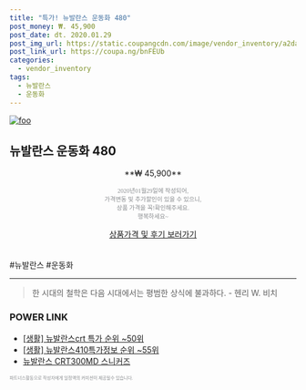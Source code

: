 ```yaml
--- 
title: "특가! 뉴발란스 운동화 480" 
post_money: ₩. 45,900 
post_date: dt. 2020.01.29 
post_img_url: https://static.coupangcdn.com/image/vendor_inventory/a2da/a11cf25d386dc081b77babb556f8a0925f1461feeea3c9c6fc61f743a3f0.jpg 
post_link_url: https://coupa.ng/bnFEUb 
categories: 
  - vendor_inventory 
tags: 
  - 뉴발란스 
  - 운동화 
--- 
```

[![foo](https://static.coupangcdn.com/image/vendor_inventory/a2da/a11cf25d386dc081b77babb556f8a0925f1461feeea3c9c6fc61f743a3f0.jpg)](https://coupa.ng/bnFEUb) 

## 뉴발란스 운동화 480 
<p style="text-align: center;">**₩ 45,900**</p> 
<p style="text-align: center;"><span style="color: #898c8f; font-family: Georgia,Times,serif; font-size: 0.75em;">2020년01월29일에 작성되어, <br>가격변동 및 추가할인이 있을 수 있으니,<br> 상품 가격을 꼭!확인해주세요.<br>행복하세요~</span> 
</p>	 
<div markdown="0" style="text-align: center;"><a href="https://coupa.ng/bnFEUb" class="btn btn--success">상품가격 및 후기 보러가기</a></div> 
<br><br> 
  #뉴발란스 #운동화 
<hr> 

> 한 시대의 철학은 다음 시대에서는 평범한 상식에 불과하다. - 헨리 W. 비치 


### POWER LINK

* <a href="https://blog.naver.com/sakai111/221784196624" target="_blank"> [생활] 뉴발란스crt 특가 순위 ~50위</a>
* <a href="https://blog.naver.com/fasyy4321/221770932153" target="_blank"> [생활] 뉴발란스410특가정보 순위 ~55위</a>
* <a href="https://blog.naver.com/fasyy4321/221784304836" target="_blank">뉴발란스 CRT300MD 스니커즈</a>

<span style="color: #898c8f; font-family: Georgia,Times,serif; font-size: 0.55em;">파트너스활동으로 작성자에게 일정액의 커미션이 제공될수 있습니다.</span> 
